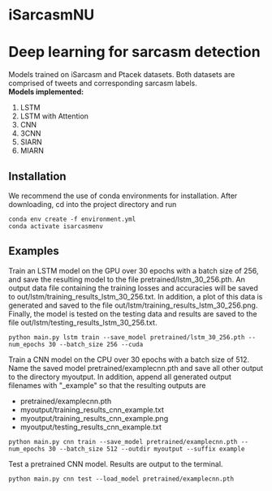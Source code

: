 # iSarcasmNU
<h1>Deep learning for sarcasm detection</h1>
Models trained on iSarcasm and Ptacek datasets. Both datasets are comprised of tweets and corresponding sarcasm labels.
<br>
<b>Models implemented:</b>
<ol>
  <li>LSTM</li>
  <li>LSTM with Attention</li>
  <li>CNN</li>
  <li>3CNN</li>
  <li>SIARN</li>
  <li>MIARN</li>
</ol>

## Installation
We recommend the use of conda environments for installation. After downloading, cd into the project directory and run

```
conda env create -f environment.yml
conda activate isarcasmenv
```

## Examples
Train an LSTM model on the GPU over 30 epochs with a batch size of 256, and save the resulting model to the file pretrained/lstm_30_256.pth.
An output data file containing the training losses and accuracies will be saved to out/lstm/training_results_lstm_30_256.txt.
In addition, a plot of this data is generated and saved to the file out/lstm/training_results_lstm_30_256.png.
Finally, the model is tested on the testing data and results are saved to the file out/lstm/testing_results_lstm_30_256.txt.

```
python main.py lstm train --save_model pretrained/lstm_30_256.pth --num_epochs 30 --batch_size 256 --cuda
```

Train a CNN model on the CPU over 30 epochs with a batch size of 512.
Name the saved model pretrained/examplecnn.pth and save all other output to the directory myoutput. 
In addition, append all generated output filenames with "\_example" so that the resulting outputs are

- pretrained/examplecnn.pth
- myoutput/training_results_cnn_example.txt
- myoutput/training_results_cnn_example.png
- myoutput/testing_results_cnn_example.txt

```
python main.py cnn train --save_model pretrained/examplecnn.pth --num_epochs 30 --batch_size 512 --outdir myoutput --suffix example
```

Test a pretrained CNN model. Results are output to the terminal.

```
python main.py cnn test --load_model pretrained/examplecnn.pth
```
